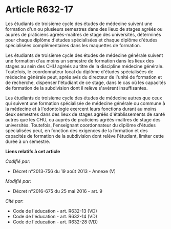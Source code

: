 # Article R632-17

Les étudiants de troisième cycle des études de médecine suivent une formation d'un ou plusieurs semestres dans des lieux de
stages agréés ou auprès de praticiens agréés-maîtres de stage des universités, déterminés pour chaque diplôme d'études
spécialisées et chaque diplôme d'études spécialisées complémentaires dans les maquettes de formation.

Les étudiants de troisième cycle des études de médecine générale suivent une formation d'au moins un semestre de formation
dans les lieux des stages au sein des CHU agréés au titre de la discipline médecine générale. Toutefois, le coordonnateur
local du diplôme d'études spécialisées de médecine générale peut, après avis du directeur de l'unité de formation et de
recherche, dispenser l'étudiant de ce stage, dans le cas où les capacités de formation de la subdivision dont il relève
s'avèrent insuffisantes.

Les étudiants de troisième cycle des études de médecine autres que ceux qui suivent une formation spécialisée de médecine
générale ou commune à la médecine et à l'odontologie exercent leurs fonctions durant au moins deux semestres dans des lieux
de stages agréés d'établissements de santé autres que les CHU, ou auprès de praticiens agréés-maîtres de stage des
universités. Toutefois, l'enseignant coordonnateur du diplôme d'études spécialisées peut, en fonction des exigences de la
formation et des capacités de formation de la subdivision dont relève l'étudiant, limiter cette durée à un semestre.

**Liens relatifs à cet article**

_Codifié par_:

  - Décret n°2013-756 du 19 août 2013 -  Annexe (V)

_Modifié par_:

  - Décret n°2016-675 du 25 mai 2016 - art. 9

_Cité par_:

  - Code de l'éducation - art. R632-13 (VD)
  - Code de l'éducation - art. R632-14 (VD)
  - Code de l'éducation - art. R632-28 (VD)
